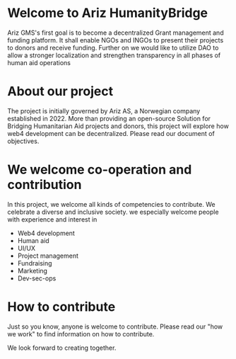 # Welcome to Ariz HumanityBridge
Ariz GMS's first goal is to become a decentralized Grant management and funding platform. It shall enable NGOs and INGOs to present their projects to donors and receive funding. Further on we would like to utilize DAO to allow a stronger localization and strengthen transparency in all phases of human aid operations

# **About our project**
The project is initially governed by Ariz AS, a Norwegian company established in 2022. More than providing an open-source Solution for Bridging Humanitarian Aid projects and donors, this project will explore how web4 development can be decentralized. 
Please read our document of objectives.

# **We welcome co-operation and contribution**
In this project, we welcome all kinds of competencies to contribute. We celebrate a diverse and inclusive society.
we especially welcome people with experience and interest in
- Web4 development
- Human aid
- UI/UX
- Project management
- Fundraising
- Marketing
- Dev-sec-ops

# **How to contribute**

Just so you know, anyone is welcome to contribute. Please read our "how we work" to find information on how to contribute.

We look forward to creating together.
